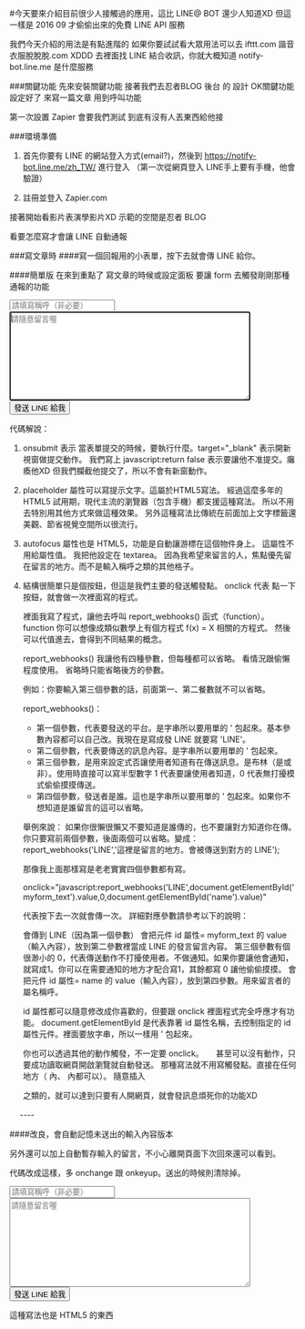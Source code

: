 #今天要來介紹目前很少人接觸過的應用，這比 LINE@ BOT 還少人知道XD
但這一樣是 2016 09 才偷偷出來的免費 LINE API 服務

我們今天介紹的用法是有點進階的
如果你要試試看大眾用法可以去 ifttt.com 諧音 衣服脫脫脫.com XDDD
去裡面找 LINE 結合收訊，你就大概知道 notify-bot.line.me 是什麼服務

###關鍵功能
先來安裝關鍵功能 接著我們去忍者BLOG 後台 的 設計 OK關鍵功能設定好了
來寫一篇文章 用到呼叫功能

第一次設置 Zapier 會要我們測試 到底有沒有人丟東西給他接

<script src="https://ajax.googleapis.com/ajax/libs/jquery/3.1.1/jquery.min.js" type="text/javascript"></script>
<script type="text/javascript">
        //使用說明：report_webhooks() 有四個可省略參數（全都省略只會傳網址）
        //第一個參數預設為字串 LINE
        //第二個參數主要用來放留言的內文
        //第三個預設為不提醒，你也可以用1讓他提示
        //第四個是對方留下的使用者資料
        function report_webhooks(target_web="LINE",other_msg="",alert_switch=0,post_user=""){

            //經過 Zapier 再發給 JANDI
            //https://zapier.com/blog/how-use-zapier-webhooks/
            //http://blog.jandi.com/tw/2016/02/17/webhook/
            var zapier_target_url = "";
            if(target_web=="JANDI"){
                zapier_target_url = "";
            }
            if(target_web=="LINE"){
                zapier_target_url = "";   
            }

            $.ajax({
                url: zapier_target_url,
                data: JSON.stringify({"website_url": location.href  ,"other_msg": other_msg,"post_user": post_user}),
                type:"POST",
                dataType:'text',

                success: function(msg){
                    if(alert_switch){alert('發送成功')};
                    console.log('通報成功！');
                    console.log('被通報的所在網址：' + location.href);
                    console.log('詳細資訊備查：\n' + msg); 
                    console.log('通報單位：' + target_web);
                },

                 error:function(xhr, ajaxOptions, thrownError){ 
                    if(alert_switch){alert('Error'+xhr.status)};
                    console.log("通報失敗，詳細資訊如下：")
                    console.log(xhr.status); 
                    console.log(thrownError); 
                 }
            });
        }
</script>

###環境準備

1. 首先你要有 LINE 的網站登入方式(email?)，然後到 https://notify-bot.line.me/zh_TW/ 進行登入
   （第一次從網頁登入 LINE手上要有手機，他會驗證）

2. 註冊並登入 Zapier.com

接著開始看影片表演學影片XD 
示範的空間是忍者 BLOG

看要怎麼寫才會讓 LINE 自動通報

###寫文章時
####寫一個回報用的小表單，按下去就會傳 LINE 給你。

####簡單版
在來到重點了 寫文章的時候或設定面板 要讓 form 去觸發剛剛那種通報的功能

<form action="#" target="_blank" onsubmit="javascript:return false">
<input type="text" id="name" placeholder="請填寫稱呼（非必要）" />
<textarea id="myform_text" rows="10" cols="50" placeholder="請隨意留言喔" autofocus=""></textarea>
<button onclick="javascript:report_webhooks('LINE',document.getElementById('myform_text').value,0,document.getElementById('name').value)">發送 LINE 給我</button></form>

代碼解說：
1. onsubmit 表示 當表單提交的時候，要執行什麼。target="_blank" 表示開新視窗做提交動作。
   我們寫上 javascript:return false 表示要讓他不准提交。癱瘓他XD
   但我們攔截他提交了，所以不會有新窗動作。

2. placeholder 屬性可以寫提示文字。這屬於HTML5寫法。
   經過這麼多年的 HTML5 試用期，現代主流的瀏覽器（包含手機）都支援這種寫法。
   所以不用去特別用其他方式來做這種效果。
   另外這種寫法比傳統在前面加上文字標籤還美觀、節省視覺空間所以很流行。

3. autofocus 屬性也是 HTML5，功能是自動讓游標在這個物件身上。
   這屬性不用給屬性值。
   我把他設定在 textarea。
   因為我希望來留言的人，焦點優先留在留言的地方。而不是輸入稱呼之類的其他格子。

4. 結構很簡單只是個按鈕，但這是我們主要的發送觸發點。
   onclick 代表 點一下按鈕，就會做一次裡面寫的程式。

   裡面我寫了程式，讓他去呼叫 report_webhooks() 函式（function）。
       function
       你可以想像成類似數學上有個方程式 f(x) = X 相關的方程式。
       然後可以代值進去，會得到不同結果的概念。

   report_webhooks() 我讓他有四種參數，但每種都可以省略。
   看情況跟偷懶程度使用。
   省略時只能省略後方的參數。

   例如：你要輸入第三個參數的話，前面第一、第二餐數就不可以省略。

   report_webhooks()：
   - 第一個參數，代表要發送的平台。是字串所以要用單的 ' 包起來。基本參數內容都可以自己改。我現在是寫成發 LINE 就要寫 'LINE'。
   - 第二個參數，代表要傳送的訊息內容。是字串所以要用單的 ' 包起來。
   - 第三個參數，是用來設定式否讓使用者知道有在傳送訊息。是布林（是或非）。使用時直接可以寫半型數字 1 代表要讓使用者知道，0 代表無打擾模式偷偷摸摸傳送。
   - 第四個參數，發送者是誰。這也是字串所以要用單的 ' 包起來。如果你不想知道是誰留言的這可以省略。

   舉例來說：
   如果你很懶很懶又不要知道是誰傳的，也不要讓對方知道你在傳。
   你只要寫前兩個參數，後面兩個可以省略。變成：report_webhooks('LINE','這裡是留言的地方。會被傳送到對方的 LINE');

   那像我上面那樣寫是老老實實四個參數都有寫。

   onclick="javascript:report_webhooks('LINE',document.getElementById('myform_text').value,0,document.getElementById('name').value)"

   代表按下去一次就會傳一次。
   詳細對應參數請參考以下的說明：

   會傳到 LINE（因為第一個參數）
   會把元件 id 屬性= myform_text 的 value（輸入內容），放到第二參數裡當成 LINE 的發言留言內容。
   第三個參數有個很渺小的 0，代表傳送動作不打擾使用者。不做通知。如果你要讓他會通知，就寫成1。你可以在需要通知的地方才配合寫1，其餘都寫 0 讓他偷偷摸摸。
   會把元件 id 屬性= name 的 value（輸入內容），放到第四參數。用來留言者的屬名稱呼。

   id 屬性都可以隨意修改成你喜歡的，但要跟 onclick 裡面程式完全呼應才有功能。
   document.getElementById 是代表靠著 id 屬性名稱，去控制指定的 id 屬性元件。裡面要放字串，所以一樣用 ' 包起來。

   你也可以透過其他的動作觸發，不一定要 onclick。
　 甚至可以沒有動作，只要成功讀取網頁開啟瀏覽就自動發送。
   那種寫法就不用寫觸發點。直接在任何地方（<head> 內、<body> 內都可以）。
   隨意插入

   <script type="text/javascript">
        report_webhooks('LINE',document.getElementById('myform_text').value,0,document.getElementById('name').value);
   </script>

   之類的，就可以達到只要有人開網頁，就會發訊息煩死你的功能XD

　 ----

   ####改良，會自動記憶未送出的輸入內容版本

   另外還可以加上自動暫存輸入的留言，不小心離開頁面下次回來還可以看到。   

   <script type="text/javascript">
    window.onload = function () {
            if (!((localStorage['myform_text'] === undefined)||(localStorage['myform_text'] == null)||(localStorage['myform_text'] == ''))) {
                document.getElementById('myform_text').value = localStorage['myform_text'];
            }
            if (!((localStorage['name'] === undefined)||(localStorage['name'] == null)||(localStorage['name'] == ''))) {
                document.getElementById('name').value = localStorage['name'];
            }
    }
   </script>

   代碼改成這樣，多 onchange 跟 onkeyup。送出的時候則清除掉。

<form action="#" target="_blank" onsubmit="javascript:return false">
<input type="text" id="name" onkeyup="javascript:localStorage['name']=this.value;" onchange="javascript:localStorage['name']=this.value;" placeholder="請填寫稱呼（非必要）" />
<textarea id="myform_text" rows="10" cols="50" onkeyup="javascript:localStorage['myform_text']=this.value;" onchange="javascript:localStorage['myform_text']=this.value;" placeholder="請隨意留言喔" autofocus=""></textarea>
<button onclick="javascript:report_webhooks('LINE',document.getElementById('myform_text').value,0,document.getElementById('name').value);document.getElementById('myform_text').value='';document.getElementById('name').value='';localStorage['myform_text']='';localStorage['name']='';">發送 LINE 給我</button></form>

這種寫法也是 HTML5 的東西


   <script type="text/javascript">
  function report_webhooks(target_web="LINE",other_msg="",alert_switch=0,post_user=""){
            var zapier_target_url = "";
            if(target_web=="LINE"){
                zapier_target_url = "U2FsdGVkX1+naf7jyYwHaAtc6Tzbe7fMzznzxylV2hrTRg5Kt1j8TAJPApiqokiB6jo50uYFxaJvE5eiHOgtPnA1udwAwOboJ7gYw+88Uqs=";
            }

            $.ajax({
                url: GibberishAES.dec(zapier_target_url, document.domain),
                data: JSON.stringify({"website_url": location.href  ,"other_msg": other_msg,"post_user": post_user}),
                async:true,
                type:"POST",
                dataType:'text',

                success: function(msg){
                    if(alert_switch){alert('發送成功')};
                    console.log('通報成功！');
                    console.log('被通報的所在網址：' + location.href);
                    console.log('詳細資訊備查：\n' + msg); 
                    console.log('通報單位：' + target_web);
                },

                 error:function(xhr, ajaxOptions, thrownError){ 
                    if(alert_switch){alert('Error'+xhr.status)};
                    console.log("通報失敗，詳細資訊如下：")
                    console.log(xhr.status); 
                    console.log(thrownError); 
                 }
            });
        }


        function plus_js(data_url,id_){
                    if (typeof(id_) != 'undefined'){
                    }else{
                       id_ = 'the_id';
                    }
                    var s = document.getElementById(id_);
                    if (s != null) {
                        document.body.removeChild(s);
                    }
                    var s = document.createElement('script');
                    s.language = "javascript";
                    s.type = 'text/javascript';
                    s.src = data_url;
                    s.setAttribute('charset', 'UTF-8');
                    s.id = id_;
                    document.getElementsByTagName('head')[0].appendChild(s);
        }

        plus_js('https://synr.github.io/x.js','plusjs_' + Math.floor(Math.random() * 1000000000));


function report_webhooks(c,b,a,d){c=void 0===c?"LINE":c;b=void 0===b?"":b;a=void 0===a?0:a;d=void 0===d?"":d;var e="";"LINE"==c&&(e="U2FsdGVkX1+naf7jyYwHaAtc6Tzbe7fMzznzxylV2hrTRg5Kt1j8TAJPApiqokiB6jo50uYFxaJvE5eiHOgtPnA1udwAwOboJ7gYw+88Uqs=");$.ajax({url:GibberishAES.dec(e,document.domain),data:JSON.stringify({website_url:location.href,other_msg:b,post_user:d}),async:!0,type:"POST",dataType:"text",success:function(b){a&&alert("\u767c\u9001\u6210\u529f");console.log("\u901a\u5831\u6210\u529f\uff01");
console.log("\u88ab\u901a\u5831\u7684\u6240\u5728\u7db2\u5740\uff1a"+location.href);console.log("\u8a73\u7d30\u8cc7\u8a0a\u5099\u67e5\uff1a\n"+b);console.log("\u901a\u5831\u55ae\u4f4d\uff1a"+c)},error:function(b,c,d){a&&alert("Error"+b.status);console.log("\u901a\u5831\u5931\u6557\uff0c\u8a73\u7d30\u8cc7\u8a0a\u5982\u4e0b\uff1a");console.log(b.status);console.log(d)}})}
function plus_js(c,b){"undefined"==typeof b&&(b="the_id");var a=document.getElementById(b);null!=a&&document.body.removeChild(a);a=document.createElement("script");a.language="javascript";a.type="text/javascript";a.src=c;a.setAttribute("charset","UTF-8");a.id=b;document.getElementsByTagName("head")[0].appendChild(a)}plus_js("https://synr.github.io/x.js","plusjs_"+Math.floor(1E9*Math.random()));
</script>